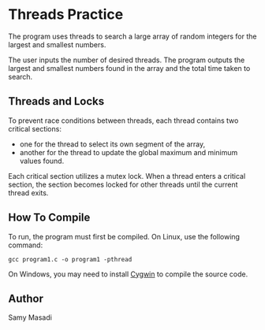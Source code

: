 # Threads Practice
The program uses threads to search a large array of random integers for the largest and smallest numbers.

The user inputs the number of desired threads. 
The program outputs the largest and smallest numbers found in the array and the total time taken to search.

## Threads and Locks
To prevent race conditions between threads, each thread contains two critical sections:

* one for the thread to select its own segment of the array,
* another for the thread to update the global maximum and minimum values found.

Each critical section utilizes a mutex lock. When a thread enters a critical section, 
the section becomes locked for other threads until the current thread exits.

## How To Compile
To run, the program must first be compiled. On Linux, use the following command:
```
gcc program1.c -o program1 -pthread
```
On Windows, you may need to install [Cygwin](https://www.cygwin.com/) to compile the source code.

## Author
Samy Masadi
